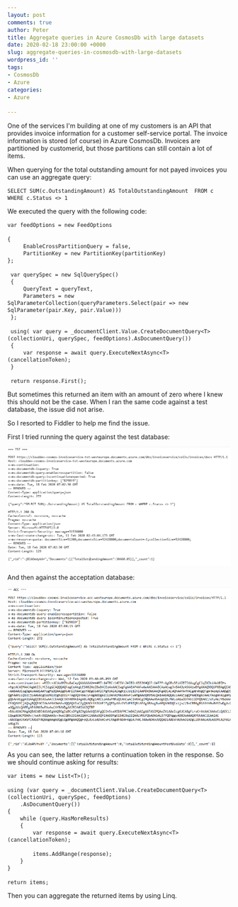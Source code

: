 ```yaml
---
layout: post
comments: true
author: Peter
title: Aggregate queries in Azure CosmosDb with large datasets
date: 2020-02-18 23:00:00 +0000
slug: aggregate-queries-in-cosmosdb-with-large-datasets
wordpress_id: ''
tags:
- CosmosDb
- Azure
categories:
- Azure

---
```

One of the services I'm building at one of my customers is an API that provides invoice information for a customer self-service portal. The invoice information is stored (of course) in Azure CosmosDb. Invoices are partitioned by customerid, but those partitions can still contain a lot of items.

When querying for the total outstanding amount for not payed invoices you can use an aggregate query:

    SELECT SUM(c.OutstandingAmount) AS TotalOutstandingAmount  FROM c WHERE c.Status <> 1

We executed the query with the following code:

    var feedOptions = new FeedOptions
    
    {
         EnableCrossPartitionQuery = false,
         PartitionKey = new PartitionKey(partitionKey)
    };
    
     var querySpec = new SqlQuerySpec() 
     { 
         QueryText = queryText, 
         Parameters = new SqlParameterCollection(queryParameters.Select(pair => new SqlParameter(pair.Key, pair.Value))) 
     };
     
     using( var query = _documentClient.Value.CreateDocumentQuery<T>(collectionUri, querySpec, feedOptions).AsDocumentQuery())
     {
         var response = await query.ExecuteNextAsync<T>(cancellationToken);
     } 
    
     return response.First();

But sometimes this returned an item with an amount of zero where I knew this should not be the case. When I ran the same code against a test database, the issue did not arise.

So I resorted to Fiddler to help me find the issue.

First I tried running the query against the test database:

![](/uploads/CosmosAggregateTST.PNG)

And then against the acceptation database:

![](/uploads/CosmosAggregateACC.PNG)As you can see, the latter returns a continuation token in the response. So we should continue asking for results:

    var items = new List<T>();
    
    using (var query = _documentClient.Value.CreateDocumentQuery<T>(collectionUri, querySpec, feedOptions)
    	.AsDocumentQuery())
    {
    	while (query.HasMoreResults)
    	{
    		var response = await query.ExecuteNextAsync<T>(cancellationToken);
    		
    		items.AddRange(response);
    	}
    }
    
    return items;
    
Then you can aggregate the returned items by using Linq.